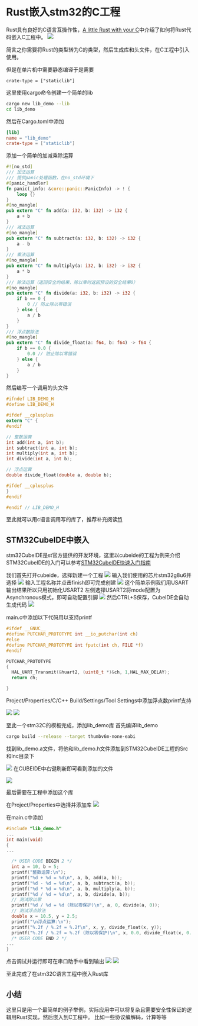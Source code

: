 # Rust嵌入stm32的C工程


Rust具有良好的C语言互操作性，[A little Rust with your C](https://docs.rust-embedded.org/book/interoperability/rust-with-c.html)中介绍了如何将Rust代码嵌入C工程中。
![](img/20250423145640.png)

简言之你需要将Rust的类型转为C的类型，然后生成库和头文件，在C工程中引入使用。

但是在单片机中需要静态编译于是需要

```
crate-type = ["staticlib"]
```

这里使用cargo命令创建一个简单的lib

```bash
cargo new lib_demo --lib
cd lib_demo
```

然后在Cargo.toml中添加

```toml
[lib]
name = "lib_demo"
crate-type = ["staticlib"]
```

添加一个简单的加减乘除运算 

```rust
#![no_std]
/// 加法运算
/// 提供panic处理函数，在no_std环境下
#[panic_handler]
fn panic(_info: &core::panic::PanicInfo) -> ! {
    loop {}
}
#[no_mangle]
pub extern "C" fn add(a: i32, b: i32) -> i32 {
    a + b
}
/// 减法运算
#[no_mangle]
pub extern "C" fn subtract(a: i32, b: i32) -> i32 {
    a - b
}
/// 乘法运算
#[no_mangle]
pub extern "C" fn multiply(a: i32, b: i32) -> i32 {
    a * b
}
/// 除法运算（返回安全的结果，除以零时返回预设的安全结果0）
#[no_mangle]
pub extern "C" fn divide(a: i32, b: i32) -> i32 {
    if b == 0 {
        0 // 防止除以零错误
    } else {
        a / b
    }
}
/// 浮点数除法
#[no_mangle]
pub extern "C" fn divide_float(a: f64, b: f64) -> f64 {
    if b == 0.0 {
        0.0 // 防止除以零错误
    } else {
        a / b
    }
}

```

然后编写一个调用的头文件

```c
#ifndef LIB_DEMO_H
#define LIB_DEMO_H

#ifdef __cplusplus
extern "C" {
#endif

// 整数运算
int add(int a, int b);
int subtract(int a, int b);
int multiply(int a, int b);
int divide(int a, int b);

// 浮点运算
double divide_float(double a, double b);

#ifdef __cplusplus
}
#endif

#endif // LIB_DEMO_H 
```
至此就可以用c语言调用写的库了，推荐补充阅读[ffi](https://doc.rust-lang.org/nomicon/ffi.html)

## STM32CubeIDE中嵌入
stm32CubeIDE是st官方提供的开发环境，这里以cubeide的工程为例来介绍
STM32CubeIDE的入门可以参考[STM32CubeIDE快速入门指南](https://www.st.com/resource/zh/user_manual/um2553-stm32cubeide-quick-start-guide-stmicroelectronics.pdf)

我们首先打开cubeide，选择新建一个工程
![](img/20250423151350.png)
输入我们使用的芯片stm32g8u6并选择
![](img/20250423151555.png)
输入工程名称并点击finish即可完成创建
![](img/20250423151653.png)
这个简单示例我们用USART输出结果所以只用初始化USART2
左侧选择USART2将mode配置为Asynchronous模式，即可自动配置引脚
![](img/20250423151829.png)
然后CTRL+S保存，CubeIDE会自动生成代码
![](img/20250423151926.png)

main.c中添加以下代码用以支持printf
```c
#ifdef __GNUC__
#define PUTCHAR_PROTOTYPE int __io_putchar(int ch)
#else
#define PUTCHAR_PROTOTYPE int fputc(int ch, FILE *f)
#endif

PUTCHAR_PROTOTYPE
{
  HAL_UART_Transmit(&huart2, (uint8_t *)&ch, 1,HAL_MAX_DELAY);
  return ch;

}
```

Project/Properties/C/C++ Build/Settings/Tool Settings中添加浮点数printf支持

![](img/20250423152228.png)
![](img/20250423152208.png)

至此一个stm32C的模板完成，添加lib_demo库
首先编译lib_demo
```bash
cargo build --release --target thumbv6m-none-eabi
```
找到lib_demo.a文件，将他和lib_demo.h文件添加到STM32CubeIDE工程的Src和Inc目录下


![](img/20250423152641.png)
在CUBEIDE中右键刷新即可看到添加的文件

![](img/20250427142805.png)

最后需要在工程中添加这个库


在Project/Properties中选择并添加库
![](img/20250423153418.png)

在main.c中添加

```c
#include "lib_demo.h"
...
int main(void)
{
...

  /* USER CODE BEGIN 2 */
  int a = 10, b = 5;
  printf("整数运算:\n");
  printf("%d + %d = %d\n", a, b, add(a, b));
  printf("%d - %d = %d\n", a, b, subtract(a, b));
  printf("%d * %d = %d\n", a, b, multiply(a, b));
  printf("%d / %d = %d\n", a, b, divide(a, b));
  // 测试除以零
  printf("%d / %d = %d (除以零保护)\n", a, 0, divide(a, 0));
  // 测试浮点除法
  double x = 10.5, y = 2.5;
  printf("\n浮点运算:\n");
  printf("%.2f / %.2f = %.2f\n", x, y, divide_float(x, y));
  printf("%.2f / %.2f = %.2f (除以零保护)\n", x, 0.0, divide_float(x, 0.0));
  /* USER CODE END 2 */
...
}
```

点击调试并运行即可在串口助手中看到输出
![](img/20250423154245.png)
![](img/20250423154224.png)

至此完成了在stm32C语言工程中嵌入Rust库

## 小结

这里只是用一个最简单的例子举例，实际应用中可以将复杂且需要安全性保证的逻辑用Rust实现，然后嵌入到C工程中。
比如一些协议编解码，计算等等
